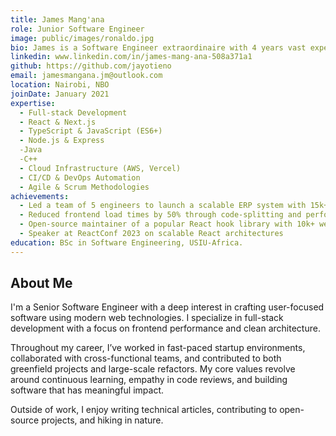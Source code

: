 ```yaml
---
title: James Mang'ana
role: Junior Software Engineer
image: public/images/ronaldo.jpg
bio: James is a Software Engineer extraordinaire with 4 years vast experience building scalable web applications and deputizing engineering teamss. He is passionate about clean code, mentoring junior developers, and leveraging modern technologies to solve real-world problems.
linkedin: www.linkedin.com/in/james-mang-ana-508a371a1
github: https://github.com/jayotieno
email: jamesmangana.jm@outlook.com
location: Nairobi, NBO
joinDate: January 2021
expertise:
  - Full-stack Development
  - React & Next.js
  - TypeScript & JavaScript (ES6+)
  - Node.js & Express
  -Java
  -C++
  - Cloud Infrastructure (AWS, Vercel)
  - CI/CD & DevOps Automation
  - Agile & Scrum Methodologies
achievements:
  - Led a team of 5 engineers to launch a scalable ERP system with 15k+ users
  - Reduced frontend load times by 50% through code-splitting and performance optimization
  - Open-source maintainer of a popular React hook library with 10k+ weekly downloads
  - Speaker at ReactConf 2023 on scalable React architectures
education: BSc in Software Engineering, USIU-Africa.
---
```


## About Me

I'm a Senior Software Engineer with a deep interest in crafting user-focused software using modern web technologies. I specialize in full-stack development with a focus on frontend performance and clean architecture.

Throughout my career, I’ve worked in fast-paced startup environments, collaborated with cross-functional teams, and contributed to both greenfield projects and large-scale refactors. My core values revolve around continuous learning, empathy in code reviews, and building software that has meaningful impact.

Outside of work, I enjoy writing technical articles, contributing to open-source projects, and hiking in nature.





